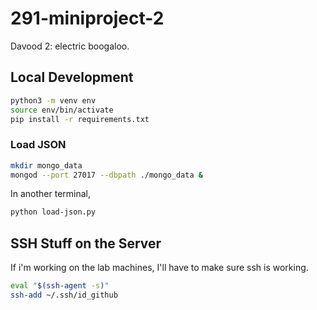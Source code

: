 # 291-miniproject-2

Davood 2: electric boogaloo.

## Local Development

```bash
python3 -m venv env
source env/bin/activate
pip install -r requirements.txt
```

### Load JSON

```bash
mkdir mongo_data
mongod --port 27017 --dbpath ./mongo_data &
```

In another terminal,

```bash
python load-json.py
```

## SSH Stuff on the Server

If i'm working on the lab machines, I'll have to make sure ssh is working.

```bash
eval "$(ssh-agent -s)"
ssh-add ~/.ssh/id_github
```
